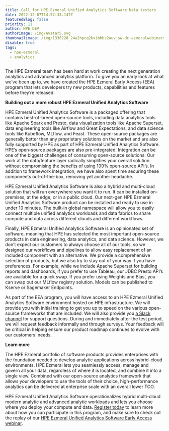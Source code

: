 ```yaml
---
title: Call for HPE Ezmeral Unified Analytics Software beta testers
date: 2022-12-07T14:57:33.147Z
featuredBlog: false
priority: 11
author: HPE DEV
authorimage: /img/Avatar5.svg
thumbnailimage: /img/1338228_24a2hpcq2kxibhbz2uuv_sw-dc-ezmeralwebinars-220921-ezmeralunifanlytcs-v3c.jpg
disable: true
tags:
  - hpe-ezmeral
  - analytics
---
```

The HPE Ezmeral team has been hard at work creating the next generation analytics and advanced analytics platform. To give you an early look at what we’ve been up to, we have created the HPE Ezmeral Early Access (EEA) program that lets developers try new products, capabilities and features before they’re released. 

**Building out a more robust HPE Ezmeral Unified Analytics Software**

HPE Ezmeral Unified Analytics Software is a packaged offering that contains best-of-breed open-source tools, including data analytics tools like Apache Spark and Presto, data visualization tools like Apache Superset, data engineering tools like Airflow and Great Expectations, and data science tools like Kubeflow, MLflow, and Feast. These open-source packages are generally better than any proprietary solutions on the market and are also fully supported by HPE as part of HPE Ezmeral Unified Analytics Software. HPE’s open-source packages are also pre-integrated. Integration can be one of the biggest challenges of consuming open-source solutions. Our work at the data/feature layer radically simplifies your overall solution without compromising the benefits of using 100% open-source API’s. In addition to framework integration, we have also spent time securing these components out-of-the-box, removing yet another headache.

HPE Ezmeral Unified Analytics Software is also a hybrid and multi-cloud solution that will run everywhere you want it to run. It can be installed on-premises, at the edge, or in a public cloud. Our next-gen HPE Ezmeral Unified Analytics Software product can be installed and ready to use in under 10 minutes. The built-in global namespace will allow you to easily connect multiple unified analytics workloads and data fabrics to share compute and data across different clouds and different workflows.

Finally, HPE Ezmeral Unified Analytics Software is an opinionated set of software, meaning that HPE has selected the most important open-source products in data engineering, data analytics, and data science. However, we don’t expect our customers to always choose all of our tools, so we designed our workflows and pipelines to allow easy replacement of an included component with an alternative. We provide a comprehensive selection of products, but we also try to stay out of your way if you have preferences. For example, while we include Apache Superset for building reports and dashboards, if you prefer to use Tableau, our JDBC Presto API’s are available for a quick swap. If you prefer using Weights and Bias’, you can swap out our MLflow registry solution. Models can be published to Kserve or Sagemaker Endpoints.

As part of the EEA program, you will have access to an HPE Ezmeral Unified Analytics Software environment hosted on HPE infrastructure. We will provide you with initial training to get you up to speed on the various open-source frameworks that are included. We will also provide you [a Slack channel](https://hpedev.slack.com/archives/C043WNNHFKL) for support questions. During and immediately after the test period, we will request feedback informally and through surveys. Your feedback will be critical in helping ensure our product roadmap continues to evolve with our customers’ needs.

**Learn more**

The HPE Ezmeral portfolio of software products provides enterprises with the foundation needed to develop analytic applications across hybrid-cloud environments. HPE Ezmeral lets you seamlessly access, manage and govern all your data, regardless of where it is located, and combine it into a single view. Combined with our open-source analytics framework that allows your developers to use the tools of their choice, high-performance analytics can be delivered at enterprise scale with an overall lower TCO.

HPE Ezmeral Unified Analytics Software operationalizes hybrid multi-cloud modern analytic and advanced analytic workloads and lets you choose where you deploy your compute and data. [Register today](https://www.hpe.com/us/en/hpe-ezmeral-unified-analytics.html#EEAUA ) to learn more about how you can participate in this program, and make sure to check out the replay of our [HPE Ezmeral Unified Analytics Software Early Access webinar](https://www.youtube.com/watch?v=1Z4fNOHGYlk&list=PLtS6YX0YOX4f5TyRI7jUdjm7D9H4laNlF).